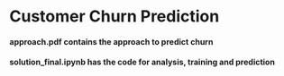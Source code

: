 # Customer Churn Prediction
#### approach.pdf contains the approach to predict churn
#### solution_final.ipynb has the code for analysis, training and prediction
